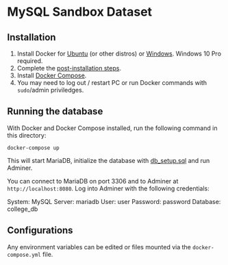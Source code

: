 # MySQL Sandbox Dataset

## Installation

1) Install Docker for [Ubuntu](https://docs.docker.com/engine/install/ubuntu/) (or other distros) or [Windows](https://docs.docker.com/docker-for-windows/install/). Windows 10 Pro required.
2) Complete the [post-installation steps](https://docs.docker.com/compose/install/).
3) Install [Docker Compose](https://docs.docker.com/compose/install/).
4) You may need to log out / restart PC or run Docker commands with `sudo`/admin priviledges.

## Running the database

With Docker and Docker Compose installed, run the following command in this directory:
```
docker-compose up
```
This will start MariaDB, initialize the database with [db_setup.sql](db_setup.sql) and run Adminer.

You can connect to MariaDB on port 3306 and to Adminer at `http://localhost:8080`. Log into Adminer with the following credentials:

System: MySQL
Server: mariadb
User: user
Password: password
Database: college_db

## Configurations

Any environment variables can be edited or files mounted via the `docker-compose.yml` file.
